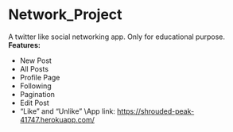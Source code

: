 # Network_Project
A twitter like social networking app. Only for educational purpose.
\
**Features:**
- New Post
- All Posts
- Profile Page
- Following
- Pagination
- Edit Post
- “Like” and “Unlike”
\App link: https://shrouded-peak-41747.herokuapp.com/
